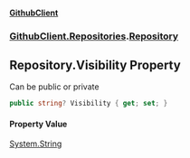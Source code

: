 #### [GithubClient](index 'index')
### [GithubClient.Repositories](GithubClient.Repositories 'GithubClient.Repositories').[Repository](GithubClient.Repositories.Repository 'GithubClient.Repositories.Repository')

## Repository.Visibility Property

Can be public or private

```csharp
public string? Visibility { get; set; }
```

#### Property Value
[System.String](https://docs.microsoft.com/en-us/dotnet/api/System.String 'System.String')